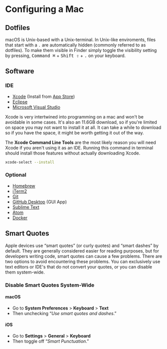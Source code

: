 # Configuring a Mac

## Dotfiles
macOS is Unix-based with a Unix-terminal. In Unix-like enviroments, files that start with a `.` are automatically hidden (commonly referred to as dotfiles). To make them visible in Finder simply toggle the visibility setting by pressing, <kbd>Command ⌘</kbd> + <kbd>Shift ⇧</kbd> + <kbd>.</kbd> on your keyboard.

## Software
### IDE
* [Xcode](https://developer.apple.com/xcode/) (Install from [App Store](https://apps.apple.com/us/app/xcode/id497799835?mt=12))
* [Eclipse](https://www.eclipse.org/eclipseide/)
* [Microsoft Visual Studio](https://code.visualstudio.com/)

Xcode is very intertwined into programming on a mac and won't be avoidable in some cases. It's also an 11.6GB download, so if you're limited on space you may not want to install it at all. It can take a while to download so if you have the space, it might be worth getting it out of the way.

The **Xcode Command Line Tools** are the most likely reason you will need Xcode if you aren't using it as an IDE. Running this command in terminal should install those features without actually downloading Xcode.

```bash
xcode-select --install
```

### Optional
* [Homebrew](https://brew.sh/)
* [iTerm2](https://iterm2.com/)
* [Git](http://git-scm.com/download/mac)
* [GitHub Desktop](https:///mac.github.com/) (GUI App) 
* [Sublime Text](https://www.sublimetext.com/)
* [Atom](https://atom.io/)
* [Docker](https://www.docker.com/)


## Smart Quotes
Apple devices use “smart quotes” (or curly quotes) and “smart dashes” by default. They are generally considered easier for reading purposes, but for developers writing code, smart quotes can cause a few problems. There are two options to avoid encountering these problems. You can exclusively use text editors or IDE's that do not convert your quotes, or you can disable them system-wide.

### Disable Smart Quotes System-Wide
#### macOS
* Go to **System Preferences** > **Keyboard** > **Text**
* Then unchecking “*Use smart quotes and dashes*.”

#### iOS
* Go to **Settings** > **General** > **Keyboard**
* Then toggle off “*Smart Punctuation*.”
